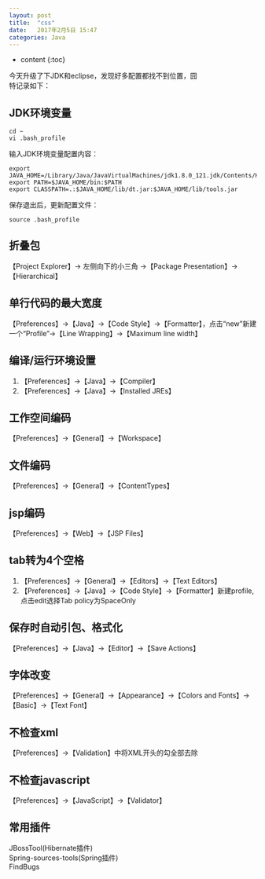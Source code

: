 ```yaml
---
layout: post
title:  "css"
date:   2017年2月5日 15:47
categories: Java
---
```


* content
{:toc}

今天升级了下JDK和eclipse，发现好多配置都找不到位置，囧  
特记录如下：
## JDK环境变量

	cd ~
	vi .bash_profile

输入JDK环境变量配置内容：

	export JAVA_HOME=/Library/Java/JavaVirtualMachines/jdk1.8.0_121.jdk/Contents/Home
	export PATH=$JAVA_HOME/bin:$PATH
	export CLASSPATH=.:$JAVA_HOME/lib/dt.jar:$JAVA_HOME/lib/tools.jar

保存退出后，更新配置文件：

	source .bash_profile

## 折叠包

【Project Explorer】-> 左侧向下的小三角 ->【Package Presentation】->【Hierarchical】

## 单行代码的最大宽度

【Preferences】->【Java】->【Code Style】->【Formatter】，点击“new”新建一个“Profile”->【Line Wrapping】->【Maximum line width】

## 编译/运行环境设置

1. 【Preferences】->【Java】->【Compiler】
2. 【Preferences】->【Java】->【Installed JREs】

## 工作空间编码

【Preferences】->【General】->【Workspace】

## 文件编码

【Preferences】->【General】->【ContentTypes】

## jsp编码

【Preferences】->【Web】->【JSP Files】

## tab转为4个空格

1. 【Preferences】->【General】->【Editors】->【Text Editors】
2. 【Preferences】->【Java】->【Code Style】->【Formatter】新建profile,点击edit选择Tab policy为SpaceOnly

## 保存时自动引包、格式化

【Preferences】->【Java】->【Editor】->【Save Actions】

## 字体改变

【Preferences】->【General】->【Appearance】->【Colors and Fonts】->【Basic】->【Text Font】

## 不检查xml

【Preferences】->【Validation】中将XML开头的勾全部去除

## 不检查javascript

【Preferences】->【JavaScript】->【Validator】

## 常用插件

JBossTool(Hibernate插件)  Spring-sources-tools(Spring插件)  FindBugs